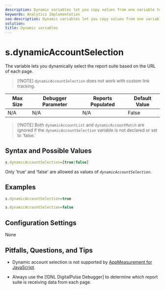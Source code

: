 ```yaml
---
description: Dynamic variables let you copy values from one variable to another without typing the full values multiple times in the image requests on your site.
keywords: Analytics Implementation
seo-description: Dynamic variables let you copy values from one variable to another without typing the full values multiple times in the image requests on your site.
solution: 
title: Dynamic variables
---
```


# s.dynamicAccountSelection

The  variable lets you dynamically select the report suite based on the URL of each page.

> [!NOTE] `dynamicAccountSelection` does not work with custom link tracking.

|  Max Size  | Debugger Parameter  | Reports Populated  | Default Value  |
|---|---|---|---|
|  N/A  | N/A  | N/A  | False  |

> [!NOTE] Both `dynamicAccountList` and `dynamicAccountMatch` are ignored if the `dynamicAccountSelection` variable is not declared or set to 'false.'

## Syntax and Possible Values

```js
s.dynamicAccountSelection=[true|false]
```

Only 'true' and 'false' are allowed as values of *`dynamicAccountSelection`*.

## Examples

```js
s.dynamicAccountSelection=true
```

```js
s.dynamicAccountSelection=false
```

## Configuration Settings

None

## Pitfalls, Questions, and Tips

* Dynamic account selection is not supported by [AppMeasurement for JavaScript](https://docs.adobe.com/content/help/en/analytics/implementation/javascript-implementation/appmeasurement-js/appmeasure-mjs.html).

* Always use the [!DNL DigitalPulse Debugger] to determine which report suite is receiving data from each page.
